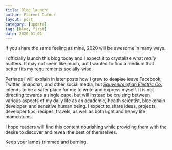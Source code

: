 ```yaml
---
title: Blog launch!
author: Florent Dufour
layout: post
category: [update]
tag: [blog, first]
date: 2020-01-01
---
```


If you share the same feeling as mine, 2020 will be awesome in many ways.

I officially launch this blog today and I expect <!-- more -->it to crystalize what *really* matters. It may not seem like much, but I wanted to find a medium that better fits my requirements socially-wise.

Perhaps I will explain in later posts how I grew to <s>despise</s> leave Facebook, Twitter, Snapchat, and other social media, but [*Souvenirs of an Electric Co.*](https://blog.dufour.xyz) intends to be a safer place for me to write and express myself. It is not directing towards a single cape, but will instead be cruising between various aspects of my daily life as an academic, health scientist, blockchain developer, and sensitive human being. I expect to share ideas, projects, developer tips, recipes, travels, as well as both light and heavy life momentums.

I hope readers will find this content nourishing while providing them with the desire to discover and reveal the best of themselves.

Keep your lamps trimmed and burning.
